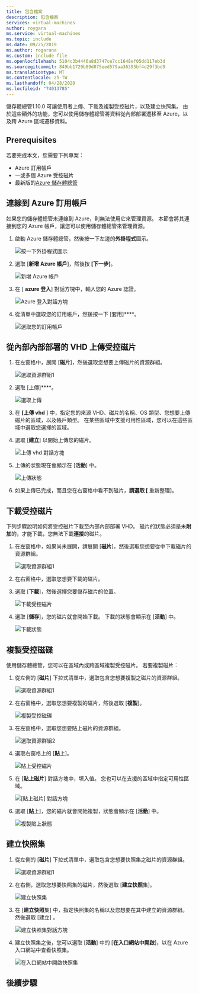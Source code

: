 ```yaml
---
title: 包含檔案
description: 包含檔案
services: virtual-machines
author: roygara
ms.service: virtual-machines
ms.topic: include
ms.date: 09/25/2019
ms.author: rogarana
ms.custom: include file
ms.openlocfilehash: 5104c3b4446a8d3747ce7cc1648ef05dd117eb3d
ms.sourcegitcommit: 849bb1729b89d075eed579aa36395bf4d29f3bd9
ms.translationtype: MT
ms.contentlocale: zh-TW
ms.lasthandoff: 04/28/2020
ms.locfileid: "74013785"
---
```

儲存體總管1.10.0 可讓使用者上傳、下載及複製受控磁片，以及建立快照集。 由於這些額外的功能，您可以使用儲存體總管將資料從內部部署遷移至 Azure，以及跨 Azure 區域遷移資料。

## <a name="prerequisites"></a>Prerequisites

若要完成本文，您需要下列專案：
- Azure 訂用帳戶
- 一或多個 Azure 受控磁片
- 最新版的[Azure 儲存體總管](https://azure.microsoft.com/features/storage-explorer/)

## <a name="connect-to-an-azure-subscription"></a>連線到 Azure 訂用帳戶

如果您的儲存體總管未連線到 Azure，則無法使用它來管理資源。 本節會將其連接到您的 Azure 帳戶，讓您可以使用儲存體總管來管理資源。

1. 啟動 Azure 儲存體總管，然後按一下左邊的**外掛程式**圖示。

    ![按一下外掛程式圖示](media/disks-upload-vhd-to-managed-disk-storage-explorer/plug-in-icon.png)

1. 選取 [**新增 Azure 帳戶**]，然後按 **[下一步]**。

    ![新增 Azure 帳戶](media/disks-upload-vhd-to-managed-disk-storage-explorer/connect-to-azure.png)

1. 在 [ **azure 登入**] 對話方塊中，輸入您的 Azure 認證。

    ![Azure 登入對話方塊](media/disks-upload-vhd-to-managed-disk-storage-explorer/sign-in.png)

1. 從清單中選取您的訂用帳戶，然後按一下 [套用]****。

    ![選取您的訂用帳戶](media/disks-upload-vhd-to-managed-disk-storage-explorer/select-subscription.png)

## <a name="upload-a-managed-disk-from-an-on-prem-vhd"></a>從內部內部部署的 VHD 上傳受控磁片

1. 在左窗格中，展開 [**磁片**]，然後選取您想要上傳磁片的資源群組。

    ![選取資源群組1](media/disks-upload-vhd-to-managed-disk-storage-explorer/select-rg1.png)

1. 選取 [上傳]****。

    ![選取上傳](media/disks-upload-vhd-to-managed-disk-storage-explorer/upload-button.png)

1. 在 **[上傳 vhd** ] 中，指定您的來源 VHD、磁片的名稱、OS 類型、您想要上傳磁片的區域，以及帳戶類型。 在某些區域中支援可用性區域，您可以在這些區域中選取您選擇的區域。
1. 選取 [**建立**] 以開始上傳您的磁片。

    ![上傳 vhd 對話方塊](media/disks-upload-vhd-to-managed-disk-storage-explorer/upload-vhd-dialog.png)

1. 上傳的狀態現在會顯示在 [**活動**] 中。

    ![上傳狀態](media/disks-upload-vhd-to-managed-disk-storage-explorer/activity-uploading.png)

1. 如果上傳已完成，而且您在右窗格中看不到磁片，**請選取 [** 重新整理]。

## <a name="download-a-managed-disk"></a>下載受控磁片

下列步驟說明如何將受控磁片下載至內部內部部署 VHD。 磁片的狀態必須是未**附加**的，才能下載，您無法下載**連接**的磁片。

1. 在左窗格中，如果尚未展開，請展開 [**磁片**]，然後選取您想要從中下載磁片的資源群組。

    ![選取資源群組1](media/disks-upload-vhd-to-managed-disk-storage-explorer/select-rg1.png)

1. 在右窗格中，選取您想要下載的磁片。
1. 選取 [**下載**]，然後選擇您要儲存磁片的位置。

    ![下載受控磁片](media/disks-upload-vhd-to-managed-disk-storage-explorer/download-button.png)

1. 選取 [**儲存**]，您的磁片就會開始下載。 下載的狀態會顯示在 [**活動**] 中。

    ![下載狀態](media/disks-upload-vhd-to-managed-disk-storage-explorer/activity-downloading.png)

## <a name="copy-a-managed-disk"></a>複製受控磁碟

使用儲存體總管，您可以在區域內或跨區域複製受控磁片。 若要複製磁片：

1. 從左側的 [**磁片**] 下拉式清單中，選取包含您想要複製之磁片的資源群組。

    ![選取資源群組1](media/disks-upload-vhd-to-managed-disk-storage-explorer/select-rg1.png)

1. 在右窗格中，選取您想要複製的磁片，然後選取 [**複製**]。

    ![複製受控磁碟](media/disks-upload-vhd-to-managed-disk-storage-explorer/copy-button.png)

1. 在左窗格中，選取您想要貼上磁片的資源群組。

    ![選取資源群組2](media/disks-upload-vhd-to-managed-disk-storage-explorer/select-rg2.png)

1. 選取右窗格上的 [**貼**上]。

    ![貼上受控磁片](media/disks-upload-vhd-to-managed-disk-storage-explorer/paste-button.png)

1. 在 [**貼上磁片**] 對話方塊中，填入值。 您也可以在支援的區域中指定可用性區域。

    ![[貼上磁片] 對話方塊](media/disks-upload-vhd-to-managed-disk-storage-explorer/paste-disk-dialog.png)

1. 選取 [**貼**上]，您的磁片就會開始複製，狀態會顯示在 [**活動**] 中。

    ![複製貼上狀態](media/disks-upload-vhd-to-managed-disk-storage-explorer/activity-copying.png)

## <a name="create-a-snapshot"></a>建立快照集

1. 從左側的 [**磁片**] 下拉式清單中，選取包含您想要快照集之磁片的資源群組。

    ![選取資源群組1](media/disks-upload-vhd-to-managed-disk-storage-explorer/select-rg1.png)

1. 在右側，選取您想要快照集的磁片，然後選取 [**建立快照**集]。

    ![建立快照集](media/disks-upload-vhd-to-managed-disk-storage-explorer/create-snapshot-button.png)

1. 在 [**建立快照**集] 中，指定快照集的名稱以及您想要在其中建立的資源群組。 然後選取 [建立]  。

    ![建立快照集對話方塊](media/disks-upload-vhd-to-managed-disk-storage-explorer/create-snapshot-dialog.png)

1. 建立快照集之後，您可以選取 [**活動**] 中的 [**在入口網站中開啟**]，以在 Azure 入口網站中查看快照集。

    ![在入口網站中開啟快照集](media/disks-upload-vhd-to-managed-disk-storage-explorer/open-in-portal.png)

## <a name="next-steps"></a>後續步驟
